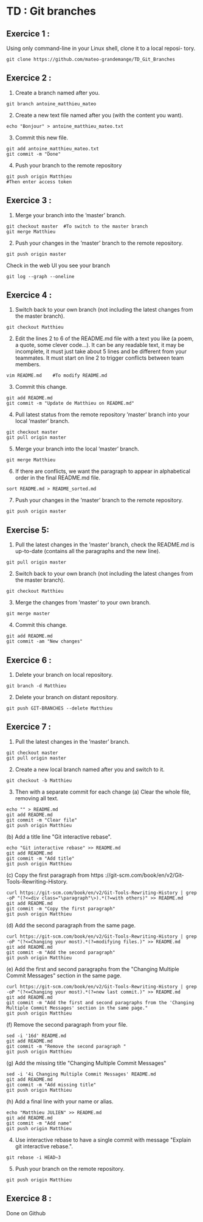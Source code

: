 # TD : Git branches

## Exercice 1 :

Using only command-line in your Linux shell, clone it to a local reposi-
tory.
```
git clone https://github.com/mateo-grandemange/TD_Git_Branches
```

## Exercice 2 :

1. Create a branch named after you.
```
git branch antoine_matthieu_mateo
```

2. Create a new text file named after you (with the content you want).
```
echo "Bonjour" > antoine_matthieu_mateo.txt

```
3. Commit this new file.
```
git add antoine_matthieu_mateo.txt
git commit -m "Done"
```
4. Push your branch to the remote repository
```
git push origin Matthieu
#Then enter access token
```

## Exercice 3 :

1. Merge your branch into the ’master’ branch.
```
git checkout master  #To switch to the master branch
git merge Matthieu
```
2. Push your changes in the ’master’ branch to the remote repository.
```
git push origin master
```
Check in the web UI you see your branch
```
git log --graph --oneline
```

## Exercice 4 :

1. Switch back to your own branch (not including the latest changes from
the master branch).
```
git checkout Matthieu
```
2. Edit the lines 2 to 6 of the README.md file with a text you like (a
poem, a quote, some clever code...). It can be any readable text, it may
be incomplete, it must just take about 5 lines and be different from your
teammates. It must start on line 2 to trigger conflicts between team
members.
```
vim README.md    #To modify README.md
```
3. Commit this change.
```
git add README.md
git commit -m "Update de Matthieu on README.md"
```
4. Pull latest status from the remote repository ’master’ branch into your
local ’master’ branch. 
```
git checkout master
git pull origin master
```
5. Merge your branch into the local ’master’ branch. 
```
git merge Matthieu
```
6. If there are conflicts, we want the paragraph to appear in alphabetical
order in the final README.md file.
```
sort README.md > README_sorted.md
```
7. Push your changes in the ’master’ branch to the remote repository.
```
git push origin master
```

## Exercise 5: 

1. Pull the latest changes in the ’master’ branch, check the README.md
is up-to-date (contains all the paragraphs and the new line).
```
git pull origin master
```
2. Switch back to your own branch (not including the latest changes from
the master branch).
```
git checkout Matthieu
```
3. Merge the changes from ’master’ to your own branch.
```
git merge master
```
4. Commit this change.
```
git add README.md
git commit -am "New changes"
```

## Exercice 6 :

1. Delete your branch on local repository.
```
git branch -d Matthieu
```

2. Delete your branch on distant repository.
```
git push GIT-BRANCHES --delete Matthieu
```

## Exercice 7 :

1. Pull the latest changes in the ’master’ branch.
```
git checkout master
git pull origin master
```
2. Create a new local branch named after you and switch to it.
```
git checkout -b Matthieu
```
3. Then with a separate commit for each change 
(a) Clear the whole file, removing all text.
```
echo "" > README.md
git add README.md
git commit -m "Clear file"
git push origin Matthieu
```
(b) Add a title line "Git interactive rebase".
```
echo "Git interactive rebase" >> README.md
git add README.md
git commit -m "Add title"
git push origin Matthieu

```
(c) Copy the first paragraph from https ://git-scm.com/book/en/v2/Git-
Tools-Rewriting-History.
```
curl https://git-scm.com/book/en/v2/Git-Tools-Rewriting-History | grep -oP "(?<=div class="\paragraph"\>).*(?=with others)" >> README.md
git add README.md
git commit -m "Copy the first paragraph"
git push origin Matthieu
```
(d) Add the second paragraph from the same page.
```
curl https://git-scm.com/book/en/v2/Git-Tools-Rewriting-History | grep -oP "(?<=Changing your most).*(?=modifying files.)" >> README.md
git add README.md
git commit -m "Add the second paragraph"
git push origin Matthieu
```
(e) Add the first and second paragraphs from the "Changing Multiple
Commit Messages" section in the same page.
```
curl https://git-scm.com/book/en/v2/Git-Tools-Rewriting-History | grep -oP "(?<=Changing your most).*(?=new last commit.)" >> README.md
git add README.md
git commit -m "Add the first and second paragraphs from the 'Changing Multiple Commit Messages' section in the same page."
git push origin Matthieu
```
(f) Remove the second paragraph from your file.
```
sed -i '16d' README.md
git add README.md
git commit -m "Remove the second paragraph "
git push origin Matthieu
```
(g) Add the missing title "Changing Multiple Commit Messages" 
```
sed -i '4i Changing Multiple Commit Messages' README.md
git add README.md
git commit -m "Add missing title"
git push origin Matthieu
```
(h) Add a final line with your name or alias.
```
echo "Matthieu JULIEN" >> README.md
git add README.md
git commit -m "Add name"
git push origin Matthieu
```
4. Use interactive rebase to have a single commit with message "Explain git
interactive rebase.".
```
git rebase -i HEAD~3
```
5. Push your branch on the remote repository.
```
git push origin Matthieu
```

## Exercice 8 :

Done on Github
